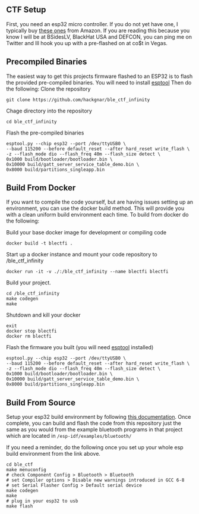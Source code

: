 ## CTF Setup 

First, you need an esp32 micro controller.  If you do not yet have one, I typically buy [these ones](https://www.amazon.com/HiLetgo%C2%AE-ESP-WROOM-32-Development-Microcontroller-Integrated/dp/B0718T232Z/ref=sr_1_4?ie=UTF8&qid=1525458705&sr=8-4&keywords=esp32) from Amazon.  If you are reading this because you know I will be at BSidesLV, BlackHat USA and DEFCON, you can ping me on Twitter and Ill hook you up with a pre-flashed on at co$t in Vegas.

## Precompiled Binaries

The easiest way to get this projects firmware flashed to an ESP32 is to flash the provided pre-compiled binaries. You will need to install [esptool](https://github.com/espressif/esptool)  Then  do the following:
Clone the repository
```
git clone https://github.com/hackgnar/ble_ctf_infinity
```

Chage directory into the repository
```
cd ble_ctf_infinity
```

Flash the pre-compiled binaries
```
esptool.py --chip esp32 --port /dev/ttyUSB0 \
--baud 115200 --before default_reset --after hard_reset write_flash \
-z --flash_mode dio --flash_freq 40m --flash_size detect \
0x1000 build/bootloader/bootloader.bin \
0x10000 build/gatt_server_service_table_demo.bin \
0x8000 build/partitions_singleapp.bin
```

## Build From Docker

If you want to compile the code yourself, but are having issues setting up an environment, you can use the docker build method.  This will provide you with a clean uniform build environment each time.  To build from docker do the following:

Build your base docker image for development or compiling code
```
docker build -t blectfi .
```

Start up a docker instance and mount your code repository to /ble_ctf_infinity
```
docker run -it -v ./:/ble_ctf_infinity --name blectfi blectfi
```

Build your project.
```
cd /ble_ctf_infinity
make codegen
make
```

Shutdown and kill your docker
```
exit
docker stop blectfi
docker rm blectfi
```

Flash the firmware you built (you will need [esptool](https://github.com/espressif/esptool) installed)
```
esptool.py --chip esp32 --port /dev/ttyUSB0 \
--baud 115200 --before default_reset --after hard_reset write_flash \
-z --flash_mode dio --flash_freq 40m --flash_size detect \
0x1000 build/bootloader/bootloader.bin \
0x10000 build/gatt_server_service_table_demo.bin \
0x8000 build/partitions_singleapp.bin
```

## Build From Source

Setup your esp32 build environment by following [this documentation](http://esp-idf.readthedocs.io/en/latest/get-started/#setup-toolchain).  Once complete, you can build and flash the code from this repository just the same as you would from the example bluetooth programs in that project which are located in ```/esp-idf/examples/bluetooth/```

If you need a reminder, do the following once you set up your whole esp build environment from the link above.
````
cd ble_ctf
make menuconfig
# check Component Config > Bluetooth > Bluetooth
# set Compiler options > Disable new warnings introduced in GCC 6-8
# set Serial Flasher Config > Default serial device
make codegen
make
# plug in your esp32 to usb
make flash
````
